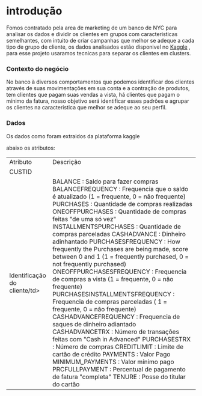 
# introdução 

Fomos contratado pela area de marketing de um banco de NYC para analisar os dados e dividir os clientes em  grupos com caracteristicas semelhantes, com intuito de criar campanhas que melhor se adeque a cada tipo de grupo de cliente, os dados analisados estão disponivel no <a href="https://www.kaggle.com/datasets/arjunbhasin2013/ccdata">Kaggle</a> , para esse projeto usaramos tecnicas para separar os clientes em clusters.

### Contexto do negócio

No banco à diversos comportamentos que podemos identificar dos clientes através de suas movimentações em sua conta e a contração de produtos, tem clientes que pagam suas vendas a vista, há clientes que pagam o mínimo da fatura, nosso objetivo será identificar esses padrões e agrupar os clientes na caracteristica que melhor se adeque ao seu perfil.

### Dados

Os dados como foram extraidos da plataforma kaggle
<table>
abaixo os atributos:
  <tr><td>Atributo </td><td>Descrição</td></tr>  

<tr><td>CUSTID</td><td> <tr><td>Identificação do cliente/td><td> 
BALANCE : Saldo para fazer compras
BALANCEFREQUENCY : Frequencia que o saldo é atualizado (1 = frequente, 0 = não frequente)
PURCHASES : Quantidade de compras realizadas
ONEOFFPURCHASES : Quantidade de compras feitas "de uma só vez"
INSTALLMENTSPURCHASES : Quantidade de compras parceladas
CASHADVANCE : Dinheiro adinhantado
PURCHASESFREQUENCY : How frequently the Purchases are being made, score between 0 and 1 (1 = frequently purchased, 0 = not frequently purchased)
ONEOFFPURCHASESFREQUENCY : Frequencia de compras a vista (1 = frequente, 0 = não frequente)
PURCHASESINSTALLMENTSFREQUENCY : Frequencia de compras parceladas ( 1 = frequente, 0 = não frequente)
CASHADVANCEFREQUENCY : Frequencia de saques de dinheiro adiantado
CASHADVANCETRX : Número de transações feitas com "Cash in Advanced"
PURCHASESTRX : Número de compras
CREDITLIMIT : Limite de cartão de crédito
PAYMENTS : Valor Pago
MINIMUM_PAYMENTS : Valor mínimo pago
PRCFULLPAYMENT : Percentual de pagamento de fatura "completa"
TENURE : Posse do titular do cartão
</table> 
 





